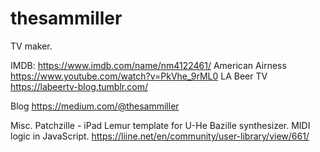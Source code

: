 # thesammiller

TV maker. 

IMDB: https://www.imdb.com/name/nm4122461/
American Airness https://www.youtube.com/watch?v=PkVhe_9rML0
LA Beer TV https://labeertv-blog.tumblr.com/



Blog https://medium.com/@thesammiller

Misc.
Patchzille - iPad Lemur template for U-He Bazille synthesizer. MIDI logic in JavaScript. 
https://liine.net/en/community/user-library/view/661/
